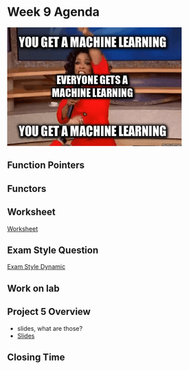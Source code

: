 # Week 9 Agenda
![Image](https://github.com/tgroechel/F17-280/blob/master/.other/pictures/opera.gif)

## Function Pointers

## Functors

## Worksheet
[Worksheet](https://docs.google.com/document/d/18xrAJdpXfzQah-oDj_S3M6bUVsF5Qs6xGkeP529cgIE/edit)

## Exam Style Question
[Exam Style Dynamic](https://docs.google.com/document/d/1BBw-4zw2Pkjh_UhWIFflZMZBn28oGun7Q67SL75IUAo/edit)

## Work on lab

## Project 5 Overview
- slides, what are those?
- [Slides](https://docs.google.com/presentation/d/1owCucd3S0W1IKw5GWbxQNYpw95aUBSQOHa8SaMYmnhE/edit#slide=id.p)


## Closing Time
